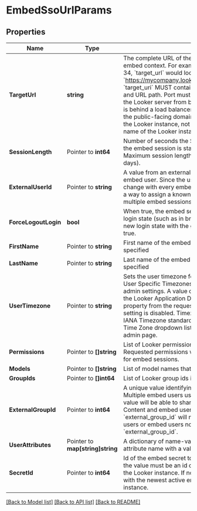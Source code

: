 # EmbedSsoUrlParams

## Properties

Name | Type | Description | Notes
------------ | ------------- | ------------- | -------------
**TargetUrl** | **string** | The complete URL of the Looker UI page to display in the embed context. For example, to display the dashboard with id 34, &#x60;target_url&#x60; would look like: &#x60;https://mycompany.looker.com:9999/dashboards/34&#x60;. &#x60;target_uri&#x60; MUST contain a scheme (HTTPS), domain name, and URL path. Port must be included if it is required to reach the Looker server from browser clients. If the Looker instance is behind a load balancer or other proxy, &#x60;target_uri&#x60; must be the public-facing domain name and port required to reach the Looker instance, not the actual internal network machine name of the Looker instance. | 
**SessionLength** | Pointer to **int64** | Number of seconds the SSO embed session will be valid after the embed session is started. Defaults to 300 seconds. Maximum session length accepted is 2592000 seconds (30 days). | [optional] 
**ExternalUserId** | Pointer to **string** | A value from an external system that uniquely identifies the embed user. Since the user_ids of Looker embed users may change with every embed session, external_user_id provides a way to assign a known, stable user identifier across multiple embed sessions. | [optional] 
**ForceLogoutLogin** | **bool** | When true, the embed session will purge any residual Looker login state (such as in browser cookies) before creating a new login state with the given embed user info. Defaults to true. | [optional] 
**FirstName** | Pointer to **string** | First name of the embed user. Defaults to &#39;Embed&#39; if not specified | [optional] 
**LastName** | Pointer to **string** | Last name of the embed user. Defaults to &#39;User&#39; if not specified | [optional] 
**UserTimezone** | Pointer to **string** | Sets the user timezone for the embed user session, if the User Specific Timezones setting is enabled in the Looker admin settings. A value of &#x60;null&#x60; forces the embed user to use the Looker Application Default Timezone. You MUST omit this property from the request if the User Specific Timezones setting is disabled. Timezone values are validated against the IANA Timezone standard and can be seen in the Application Time Zone dropdown list on the Looker General Settings admin page. | [optional] 
**Permissions** | Pointer to **[]string** | List of Looker permission names to grant to the embed user. Requested permissions will be filtered to permissions allowed for embed sessions. | [optional] 
**Models** | Pointer to **[]string** | List of model names that the embed user may access | [optional] 
**GroupIds** | Pointer to **[]int64** | List of Looker group ids in which to enroll the embed user | [optional] 
**ExternalGroupId** | Pointer to **int64** | A unique value identifying an embed-exclusive group. Multiple embed users using the same &#x60;external_group_id&#x60; value will be able to share Looker content with each other. Content and embed users associated with the &#x60;external_group_id&#x60; will not be accessible to normal Looker users or embed users not associated with this &#x60;external_group_id&#x60;. | [optional] 
**UserAttributes** | Pointer to **map[string]string** | A dictionary of name-value pairs associating a Looker user attribute name with a value. | [optional] 
**SecretId** | Pointer to **int64** | Id of the embed secret to use to sign this SSO url. If specified, the value must be an id of a valid (active) secret defined in the Looker instance. If not specified, the URL will be signed with the newest active embed secret defined in the Looker instance. | [optional] 

[[Back to Model list]](../README.md#documentation-for-models) [[Back to API list]](../README.md#documentation-for-api-endpoints) [[Back to README]](../README.md)


